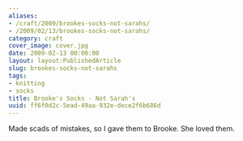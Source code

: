 ```yaml
---
aliases:
- /craft/2009/brookes-socks-not-sarahs/
- /2009/02/13/brookes-socks-not-sarahs/
category: craft
cover_image: cover.jpg
date: 2009-02-13 00:00:00
layout: layout:PublishedArticle
slug: brookes-socks-not-sarahs
tags:
- knitting
- socks
title: Brooke's Socks - Not Sarah's
uuid: ff6f0d2c-5ead-49aa-932e-dece2f6b686d
---
```


Made scads of mistakes, so I gave them to Brooke. She loved them.